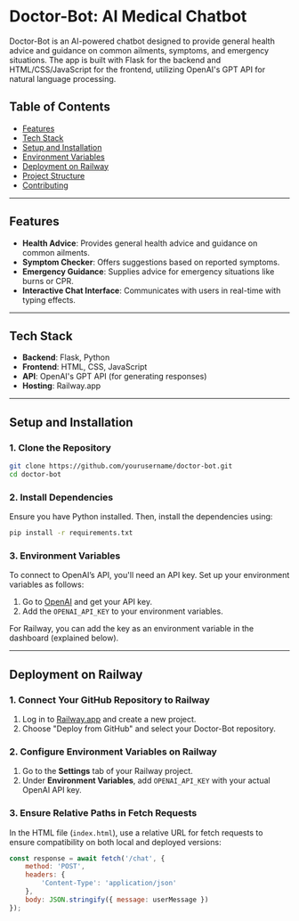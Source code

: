 # Doctor-Bot: AI Medical Chatbot

Doctor-Bot is an AI-powered chatbot designed to provide general health advice and guidance on common ailments, symptoms, and emergency situations. The app is built with Flask for the backend and HTML/CSS/JavaScript for the frontend, utilizing OpenAI's GPT API for natural language processing.

## Table of Contents
- [Features](#features)
- [Tech Stack](#tech-stack)
- [Setup and Installation](#setup-and-installation)
- [Environment Variables](#environment-variables)
- [Deployment on Railway](#deployment-on-railway)
- [Project Structure](#project-structure)
- [Contributing](#contributing)

---

## Features

- **Health Advice**: Provides general health advice and guidance on common ailments.
- **Symptom Checker**: Offers suggestions based on reported symptoms.
- **Emergency Guidance**: Supplies advice for emergency situations like burns or CPR.
- **Interactive Chat Interface**: Communicates with users in real-time with typing effects.

---

## Tech Stack

- **Backend**: Flask, Python
- **Frontend**: HTML, CSS, JavaScript
- **API**: OpenAI's GPT API (for generating responses)
- **Hosting**: Railway.app

---

## Setup and Installation

### 1. Clone the Repository

```bash
git clone https://github.com/yourusername/doctor-bot.git
cd doctor-bot
```

### 2. Install Dependencies

Ensure you have Python installed. Then, install the dependencies using:

```bash
pip install -r requirements.txt
```

### 3. Environment Variables

To connect to OpenAI’s API, you'll need an API key. Set up your environment variables as follows:

1. Go to [OpenAI](https://platform.openai.com/) and get your API key.
2. Add the `OPENAI_API_KEY` to your environment variables.

For Railway, you can add the key as an environment variable in the dashboard (explained below).

---

## Deployment on Railway

### 1. Connect Your GitHub Repository to Railway

1. Log in to [Railway.app](https://railway.app/) and create a new project.
2. Choose "Deploy from GitHub" and select your Doctor-Bot repository.

### 2. Configure Environment Variables on Railway

1. Go to the **Settings** tab of your Railway project.
2. Under **Environment Variables**, add `OPENAI_API_KEY` with your actual OpenAI API key.

### 3. Ensure Relative Paths in Fetch Requests

In the HTML file (`index.html`), use a relative URL for fetch requests to ensure compatibility on both local and deployed versions:

```javascript
const response = await fetch('/chat', { 
    method: 'POST',
    headers: {
        'Content-Type': 'application/json'
    },
    body: JSON.stringify({ message: userMessage })
});
```
